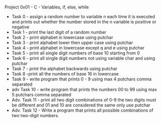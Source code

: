 Project 0x01 - C - Variables, if, else, while

* Task 0 - assign a random number to variable n each time it is executed and prints out whether the number stored in the n variable is positive or negative
* Task 1 - print the last digit of a random number
* Task 2 - print alphabet in lowercase using putchar
* Task 3 - print alphabet lower then upper case using putchar
* Task 4 - print alphabet in lowercase except q and e using putchar
* Task 5 - print all single digit numbers of base 10 starting from 0
* Task 6 - print all single digit numbers not using variable char and using putchar
* Task 7 - print the alphabet backwards using putchar
* Task 8 -print all the numbers of base 16 in lowercase 
* Task 9 - write program that prints 0 - 9 using max 4 putchars comma separated
* adv Task 10 - write program that prints the numbers 00 to 99 using max 5 putchars comma separated
* Adv. Task 11 - print all two digit combinations of 0-9 the two digits must be different and 01 and 10 are considered the same only use putchar
* Adv. Task 12 - Write a program that prints all possible combinations of two two-digit numbers.